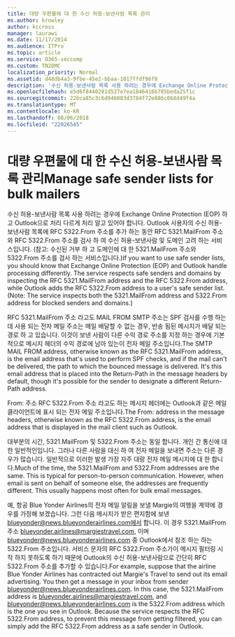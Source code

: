 ```yaml
---
title: 대량 우편물에 대 한 수신 허용-보낸사람 목록 관리
ms.author: krowley
author: kccross
manager: laurawi
ms.date: 11/17/2014
ms.audience: ITPro
ms.topic: article
ms.service: O365-seccomp
ms.custom: TN2DMC
localization_priority: Normal
ms.assetid: d48db4a3-9fbe-45e2-bbaa-1017ffdf96f8
description: '수신 허용-보낸사람 목록 사용 하려는 경우에 Exchange Online Protection (EOP) 하 고 Outlook으로 처리 다르게 처리 알고 있어야 합니다. Outlook 사용자의 수신 허용-보낸사람 목록에 RFC 5322.From 주소를 추가 하는 동안 RFC 5321.MailFrom 주소와 RFC 5322.From 주소를 검사 하 여 수신 허용-보낸사람 및 도메인 고려 하는 서비스입니다. (참고: 수신된 거부 하 고 도메인에 대 한 5321.MailFrom 주소와 5322.From 주소를 검사 하는 서비스입니다.)'
ms.openlocfilehash: e5d6f8440281d527e7ea1846416b785beda25f1c
ms.sourcegitcommit: 22bca85c3c6d946083d3784f72e886c068d49f4a
ms.translationtype: MT
ms.contentlocale: ko-KR
ms.lasthandoff: 08/06/2018
ms.locfileid: "22026545"
---
```

# <a name="manage-safe-sender-lists-for-bulk-mailers"></a><span data-ttu-id="8eebf-105">대량 우편물에 대 한 수신 허용-보낸사람 목록 관리</span><span class="sxs-lookup"><span data-stu-id="8eebf-105">Manage safe sender lists for bulk mailers</span></span>

<span data-ttu-id="8eebf-p102">수신 허용-보낸사람 목록 사용 하려는 경우에 Exchange Online Protection (EOP) 하 고 Outlook으로 처리 다르게 처리 알고 있어야 합니다. Outlook 사용자의 수신 허용-보낸사람 목록에 RFC 5322.From 주소를 추가 하는 동안 RFC 5321.MailFrom 주소와 RFC 5322.From 주소를 검사 하 여 수신 허용-보낸사람 및 도메인 고려 하는 서비스입니다. (참고: 수신된 거부 하 고 도메인에 대 한 5321.MailFrom 주소와 5322.From 주소를 검사 하는 서비스입니다.)</span><span class="sxs-lookup"><span data-stu-id="8eebf-p102">If you want to use safe sender lists, you should know that Exchange Online Protection (EOP) and Outlook handle processing differently. The service respects safe senders and domains by inspecting the RFC 5321.MailFrom address and the RFC 5322.From address, while Outlook adds the RFC 5322.From address to a user's safe sender list. (Note: The service inspects both the 5321.MailFrom address and 5322.From address for blocked senders and domains.)</span></span>
  
<span data-ttu-id="8eebf-p103">RFC 5321.MailFrom 주소 라고도 MAIL FROM SMTP 주소는 SPF 검사를 수행 하는데 사용 되는 전자 메일 주소는 메일 배달할 수 없는 경우, 반송 됨된 메시지가 배달 되는 경로 하 고 있습니다. 이것이 보낸 사람이 다른 수익 경로 주소를 지정 하는 경우에 기본적으로 메시지 헤더의 수익 경로에 남아 있는이 전자 메일 주소입니다.</span><span class="sxs-lookup"><span data-stu-id="8eebf-p103">The SMTP MAIL FROM address, otherwise known as the RFC 5321.MailFrom address, is the email address that's used to perform SPF checks, and if the mail can't be delivered, the path to which the bounced message is delivered. It's this email address that is placed into the Return-Path in the message headers by default, though it's possible for the sender to designate a different Return-Path address.</span></span>
  
<span data-ttu-id="8eebf-111">From: 주소 RFC 5322.From 주소 라고도 하는 메시지 헤더에는 Outlook과 같은 메일 클라이언트에 표시 되는 전자 메일 주소입니다.</span><span class="sxs-lookup"><span data-stu-id="8eebf-111">The From: address in the message headers, otherwise known as the RFC 5322.From address, is the email address that is displayed in the mail client such as Outlook.</span></span>
  
<span data-ttu-id="8eebf-p104">대부분의 시간, 5321.MailFrom 및 5322.From 주소는 동일 합니다. 개인 간 통신에 대 한 일반적인입니다. 그러나 다른 사람을 대신 하 여 전자 메일을 보내면 주소는 다른 경우가 많습니다. 일반적으로 이러한 발생 가장 자주 대량 전자 메일 메시지에 대 한 합니다.</span><span class="sxs-lookup"><span data-stu-id="8eebf-p104">Much of the time, the 5321.MailFrom and 5322.From addresses are the same. This is typical for person-to-person communication. However, when email is sent on behalf of someone else, the addresses are frequently different. This usually happens most often for bulk email messages.</span></span>
  
<span data-ttu-id="8eebf-p105">예, 항공 Blue Yonder Airlines의 전자 메일 알림을 보낼 Margie의 여행을 계약에 경우를 가정해 보겠습니다. 그런 다음 메시지가 받은 편지함에 보낸 blueyonder@news.blueyonderairlines.com에서 합니다. 이 경우 5321.MailFrom 주소 blueyonder.airlines@margiestravel.com, 이며 blueyonder@news.blueyonderairlines.com 중 Outlook에서 참조 하는 하는 5322.From 주소입니다. 서비스 문자의 RFC 5322.From 주소가이 메시지 필터링 시작 하지 못하도록 하기 때문에 Outlook의 수신 허용-보낸사람으로 간단히 RFC 5322.From 주소를 추가할 수 있습니다.</span><span class="sxs-lookup"><span data-stu-id="8eebf-p105">For example, suppose that the airline Blue Yonder Airlines has contracted out Margie's Travel to send out its email advertising. You then get a message in your inbox from sender blueyonder@news.blueyonderairlines.com. In this case, the 5321.MailFrom address is blueyonder.airlines@margiestravel.com, and blueyonder@news.blueyonderairlines.com is the 5322.From address which is the one you see in Outlook. Because the service respects the RFC 5322.From address, to prevent this message from getting filtered, you can simply add the RFC 5322.From address as a safe sender in Outlook.</span></span>
  

